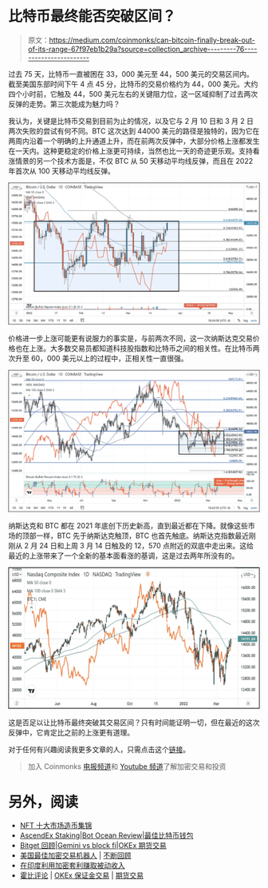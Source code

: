 # 比特币最终能否突破区间？

> 原文：<https://medium.com/coinmonks/can-bitcoin-finally-break-out-of-its-range-67f97eb1b29a?source=collection_archive---------76----------------------->

过去 75 天，比特币一直被困在 33，000 美元至 44，500 美元的交易区间内。截至美国东部时间下午 4 点 45 分，比特币的交易价格约为 44，000 美元。大约四个小时前，它触及 44，500 美元左右的关键阻力位，这一区域抑制了过去两次反弹的走势。第三次能成为魅力吗？

我认为，关键是比特币交易到目前为止的情况，以及它与 2 月 10 日和 3 月 2 日两次失败的尝试有何不同。BTC 这次达到 44000 美元的路径是独特的，因为它在两周内沿着一个明确的上升通道上升，而在前两次反弹中，大部分价格上涨都发生在一天内。这种更稳定的价格上涨更可持续，当然也比一天的奇迹更乐观。支持看涨情景的另一个技术方面是，不仅 BTC 从 50 天移动平均线反弹，而且在 2022 年首次从 100 天移动平均线反弹。

![](img/aec9f359790f435fe860ad0c7ebef9e4.png)

价格进一步上涨可能更有说服力的事实是，与前两次不同，这一次纳斯达克交易价格也在上涨。大多数交易员都知道科技股指数和比特币之间的相关性。在比特币两次升至 60，000 美元以上的过程中，正相关性一直很强。

![](img/3bbf54a72735a7e922ebb6b8acb090ff.png)

纳斯达克和 BTC 都在 2021 年底创下历史新高，直到最近都在下降。就像这些市场的顶部一样，BTC 先于纳斯达克触顶，BTC 也首先触底。纳斯达克指数最近刚刚从 2 月 24 日和上周 3 月 14 日触及的 12，570 点附近的双底中走出来。这给最近的上涨带来了一个全新的基本面看涨的基调，这是过去两年所没有的。

![](img/bd3821c9760358c3a22c5f753c4572fd.png)

这是否足以让比特币最终突破其交易区间？只有时间能证明一切，但在最近的这次反弹中，它肯定比之前的上涨更有道理。

对于任何有兴趣阅读我更多文章的人，只需点击这个[链接](https://www.thegoldforecast.com/bitcoin)。

> 加入 Coinmonks [电报频道](https://t.me/coincodecap)和 [Youtube 频道](https://www.youtube.com/c/coinmonks/videos)了解加密交易和投资

# 另外，阅读

*   [NFT 十大市场造币集锦](https://coincodecap.com/nft-marketplaces)
*   [AscendEx Staking](https://coincodecap.com/ascendex-staking)|[Bot Ocean Review](https://coincodecap.com/bot-ocean-review)|[最佳比特币钱包](https://coincodecap.com/bitcoin-wallets-india)
*   [Bitget 回顾](https://coincodecap.com/bitget-review)|[Gemini vs block fi](https://coincodecap.com/gemini-vs-blockfi)|[OKEx 期货交易](https://coincodecap.com/okex-futures-trading)
*   [美国最佳加密交易机器人](https://coincodecap.com/crypto-trading-bots-in-the-us) | [不断回顾](https://coincodecap.com/changelly-review)
*   [在印度利用加密套利赚取被动收入](https://coincodecap.com/crypto-arbitrage-in-india)
*   [霍比评论](https://coincodecap.com/huobi-review) | [OKEx 保证金交易](https://coincodecap.com/okex-margin-trading) | [期货交易](https://coincodecap.com/futures-trading)